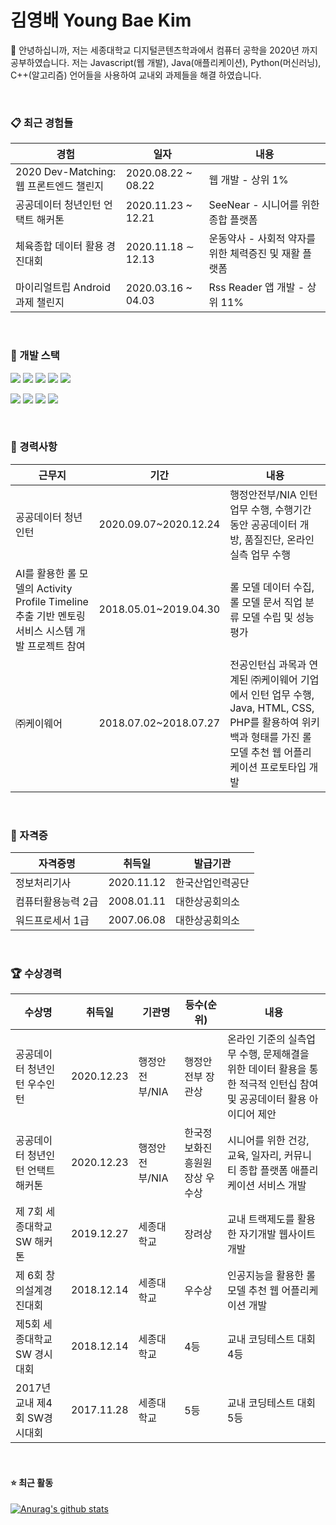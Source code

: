 # 김영배 Young Bae Kim


 👋 안녕하십니까, 저는 세종대학교 디지털콘텐츠학과에서 컴퓨터 공학을 2020년 까지 공부하였습니다. 저는 Javascript(웹 개발), Java(애플리케이션), Python(머신러닝), C++(알고리즘) 언어들을 사용하여 교내외 과제들을 해결 하였습니다.

</br>

### 📋 최근 경험들


|경험|일자|내용|
|------|---|------|
|2020 Dev-Matching: 웹 프론트엔드 챌린지|2020.08.22 ~ 08.22|웹 개발 - 상위 1%|
|공공데이터 청년인턴 언택트 해커톤|2020.11.23 ~ 12.21|SeeNear - 시니어를 위한 종합 플랫폼|
|체육종합 데이터 활용 경진대회|2020.11.18 ∼ 12.13| 운동약사 - 사회적 약자를 위한 체력증진 및 재활 플랫폼|
|마이리얼트립 Android 과제 챌린지|2020.03.16 ~ 04.03|Rss Reader 앱 개발 - 상위 11%|

</br>

### 🧰 개발 스택


![](	https://img.shields.io/badge/Java-ED8B00?style=for-the-badge&logo=java&logoColor=white) 
![](https://img.shields.io/badge/C%2B%2B-00599C?style=for-the-badge&logo=c%2B%2B&logoColor=white)
![](https://img.shields.io/badge/Python-14354C?style=for-the-badge&logo=python&logoColor=white)
![](https://img.shields.io/badge/JavaScript-323330?style=for-the-badge&logo=javascript&logoColor=F7DF1E)
![](https://img.shields.io/badge/HTML5-E34F26?style=for-the-badge&logo=html5&logoColor=white)

![](https://img.shields.io/badge/CSS3-1572B6?style=for-the-badge&logo=css3&logoColor=white)
![](https://img.shields.io/badge/Node.js-43853D?style=for-the-badge&logo=node.js&logoColor=white)
![](https://img.shields.io/badge/React-20232A?style=for-the-badge&logo=react&logoColor=61DAFB)
![](	https://img.shields.io/badge/MySQL-00000F?style=for-the-badge&logo=mysql&logoColor=white)

</br>

### 🏢 경력사항


|근무지|기간|내용|
|------------|------------|---------|
|공공데이터 청년인턴|2020.09.07~2020.12.24|행정안전부/NIA 인턴 업무 수행, 수행기간 동안 공공데이터 개방, 품질진단, 온라인 실측 업무 수행|
|AI를 활용한 롤 모델의 Activity Profile Timeline 추출 기반 멘토링 서비스 시스템 개발 프로젝트 참여|2018.05.01~2019.04.30|롤 모델 데이터 수집, 롤 모델 문서 직업 분류 모델 수립 및 성능 평가|
|㈜케이웨어|2018.07.02~2018.07.27|전공인턴십 과목과 연계된 ㈜케이웨어 기업에서 인턴 업무 수행, Java, HTML, CSS, PHP를 활용하여 위키백과 형태를 가진 롤 모델 추천 웹 어플리케이션 프로토타입 개발|


</br>

### 💼 자격증

|자격증명|취득일|발급기관|
|------|---|---|
|정보처리기사|2020.11.12|한국산업인력공단|
|컴퓨터활용능력 2급|2008.01.11|대한상공회의소|
|워드프로세서 1급|2007.06.08|대한상공회의소|


</br>

### 🏆 수상경력

|수상명|취득일|기관명|등수(순위)|내용|
|---|---|------|------|---|
|공공데이터 청년인턴 우수인턴|2020.12.23|행정안전부/NIA|행정안전부 장관상|온라인 기준의 실측업무 수행, 문제해결을 위한 데이터 활용을 통한 적극적 인턴십 참여 및 공공데이터 활용 아이디어 제안|
|공공데이터 청년인턴 언택트해커톤|2020.12.23|행정안전부/NIA|한국정보화진흥원원장상 우수상|시니어를 위한 건강, 교육, 일자리, 커뮤니티 종합 플랫폼 애플리케이션 서비스 개발|
|제 7회 세종대학교 SW 해커톤|2019.12.27|세종대학교|장려상|교내 트랙제도를 활용한 자기개발 웹사이트 개발|
|제 6회 창의설계경진대회|2018.12.14|세종대학교|우수상|인공지능을 활용한 롤 모델 추천 웹 어플리케이션 개발|
|제5회 세종대학교 SW 경시대회|2018.12.14|세종대학교|4등|교내 코딩테스트 대회 4등|
|2017년 교내 제4회 SW경시대회|2017.11.28|세종대학교|5등|교내 코딩테스트 대회 5등|


</br>

#### ⭐  최근 활동

[![Anurag's github stats](https://github-readme-stats.vercel.app/api?username=canoe726&hide_border=true)](https://github.com/anuraghazra/github-readme-stats)

</br>
